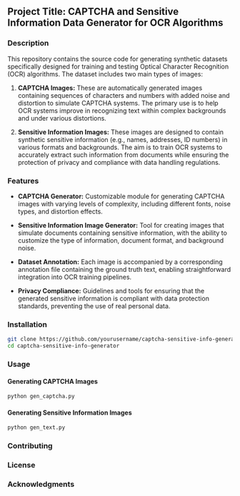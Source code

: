 
## Project Title: CAPTCHA and Sensitive Information Data Generator for OCR Algorithms

### Description
This repository contains the source code for generating synthetic datasets specifically designed for training and testing Optical Character Recognition (OCR) algorithms. The dataset includes two main types of images:

1. **CAPTCHA Images:** These are automatically generated images containing sequences of characters and numbers with added noise and distortion to simulate CAPTCHA systems. The primary use is to help OCR systems improve in recognizing text within complex backgrounds and under various distortions.

2. **Sensitive Information Images:** These images are designed to contain synthetic sensitive information (e.g., names, addresses, ID numbers) in various formats and backgrounds. The aim is to train OCR systems to accurately extract such information from documents while ensuring the protection of privacy and compliance with data handling regulations.

### Features

- **CAPTCHA Generator:** Customizable module for generating CAPTCHA images with varying levels of complexity, including different fonts, noise types, and distortion effects.

- **Sensitive Information Image Generator:** Tool for creating images that simulate documents containing sensitive information, with the ability to customize the type of information, document format, and background noise.

- **Dataset Annotation:** Each image is accompanied by a corresponding annotation file containing the ground truth text, enabling straightforward integration into OCR training pipelines.

- **Privacy Compliance:** Guidelines and tools for ensuring that the generated sensitive information is compliant with data protection standards, preventing the use of real personal data.

### Installation

```bash
git clone https://github.com/yourusername/captcha-sensitive-info-generator.git
cd captcha-sensitive-info-generator
```

### Usage

#### Generating CAPTCHA Images

```python
python gen_captcha.py
```

#### Generating Sensitive Information Images

```python
python gen_text.py
```

### Contributing

### License

### Acknowledgments
